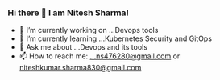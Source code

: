 ### Hi there 👋 I am Nitesh Sharma!


- 🔭 I’m currently working on ...Devops tools
- 🌱 I’m currently learning ...Kubernetes Security and GitOps
- 💬 Ask me about ...Devops and its tools
- 📫 How to reach me: ...ns476280@gmail.com or niteshkumar.sharma830@gmail.com

